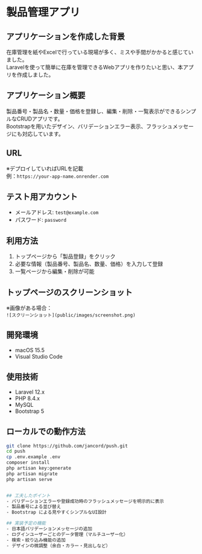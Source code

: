 # 製品管理アプリ

## アプリケーションを作成した背景
在庫管理を紙やExcelで行っている現場が多く、ミスや手間がかかると感じていました。  
Laravelを使って簡単に在庫を管理できるWebアプリを作りたいと思い、本アプリを作成しました。

## アプリケーション概要
製品番号・製品名・数量・価格を登録し、編集・削除・一覧表示ができるシンプルなCRUDアプリです。  
Bootstrapを用いたデザイン、バリデーションエラー表示、フラッシュメッセージにも対応しています。

## URL
※デプロイしていればURLを記載  
例：`https://your-app-name.onrender.com`

## テスト用アカウント
- メールアドレス: `test@example.com`  
- パスワード: `password`

## 利用方法
1. トップページから「製品登録」をクリック  
2. 必要な情報（製品番号、製品名、数量、価格）を入力して登録  
3. 一覧ページから編集・削除が可能  

## トップページのスクリーンショット
※画像がある場合：  
`![スクリーンショット](public/images/screenshot.png)`

## 開発環境
- macOS 15.5
- Visual Studio Code

## 使用技術
- Laravel 12.x
- PHP 8.4.x
- MySQL
- Bootstrap 5

## ローカルでの動作方法

```bash
git clone https://github.com/jancord/push.git
cd push
cp .env.example .env
composer install
php artisan key:generate
php artisan migrate
php artisan serve


## 工夫したポイント
- バリデーションエラーや登録成功時のフラッシュメッセージを明示的に表示  
- 製品番号による並び替え  
- Bootstrap による見やすくシンプルなUI設計  

## 実装予定の機能
- 日本語バリデーションメッセージの追加  
- ログインユーザーごとのデータ管理（マルチユーザー化）  
- 検索・絞り込み機能の追加  
- デザインの微調整（余白・カラー・見出しなど）

